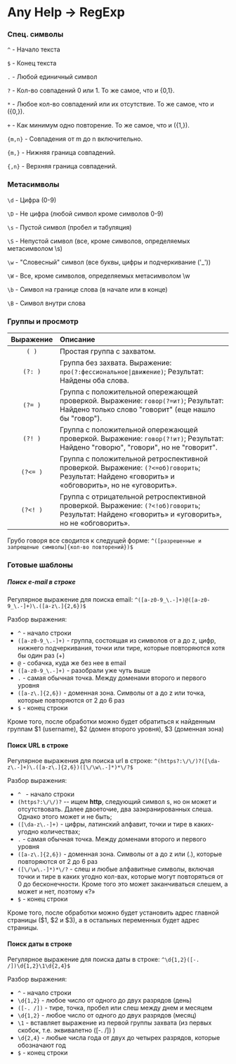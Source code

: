 # Any Help -> RegExp
### Спец. символы

`^` - Начало текста

`$` - Конец текста

`.` - Любой единичный символ

`?` - Кол-во совпадений 0 или 1. То же самое, что и {0,1}.

`*` - Любое кол-во совпадений или их отсутствие. То же самое, что и ({0,}).

`+` - Как минимум одно повторение. То же самое, что и ({1,}).

`{m,n}` - Совпадения от m до n включительно.

`{m,}` - Нижняя граница совпадений.

`{,n}` - Верхняя граница совпадений.


### Метасимволы

`\d` - Цифра (0-9)

`\D` - Не цифра (любой символ кроме символов 0-9)

`\s` - Пустой символ (пробел и табуляция)

`\S` - Непустой символ (все, кроме символов, определяемых метасимволом \s)

`\w` - "Словесный" символ (все буквы, цифры и подчеркивание ('_'))

`\W` - Все, кроме символов, определяемых метасимволом \w

`\b` - Символ на границе слова (в начале или в конце)

`\B` - Символ внутри слова


### Группы и просмотр
|Выражение|Описание|
|:-:|:-|
|`( )`|Простая группа с захватом.|
|`(?: )`|Группа без захвата. Выражение: `про(?:фессиональное\|движение)`; Результат: Найдены оба слова.|
|`(?= )`|Группа с положительной опережающей проверкой. Выражение: `говор(?=ит)`; Результат: Найдено только слово "говорит" (еще нашло бы "говор").|
|`(?! )`|Группа с положительной опережающей проверкой. Выражение: `говор(?!ит)`; Результат: Найдено "говорю", "говори", но не "говорит".|
|`(?<= )`|Группа с положительной ретроспективной проверкой. Выражение: `(?<=об)говорить`; Результат: Найдено «говорить» и «обговорить», но не «уговорить».|
|`(?<! )`|Группа с отрицательной ретроспективной проверкой. Выражение: `(?<!об)говорить`; Результат: Найдено «говорить» и «уговорить», но не «обговорить».|

Грубо говоря все сводится к следущей форме:
`^([разрешенные и запрещеные символы]{кол-во повторений})$`

### Готовые шаблоны
##### Поиск e-mail в строке
Регулярное выражение для поиска email:
`^([a-z0-9_\.-]+)@([a-z0-9_\.-]+)\.([a-z\.]{2,6})$`

Разбор выражения:
* `^` - начало строки
* `([a-z0-9_\.-]+)` - группа, состоящая из символов от a до z, цифр, нижнего подчеркивания, точки или тире, которые повторяются хотя бы один раз (+)
* `@` - собачка, куда же без нее в email
* `([a-z0-9_\.-]+)` - разобрали уже чуть выше
* `.` - самая обычная точка. Между доменами второго и первого уровня
* `([a-z\.]{2,6})` - доменная зона. Символы от a до z или точка, которые повторяются
от 2 до 6 раз
* `$` - конец строки

Кроме того, после обработки можно будет обратиться к найденным группам $1 (username), $2 (домен второго уровня), $3 (доменная зона)

#### Поиск URL в строке
Регулярное выражения для поиска url в строке:
`^(https?:\/\/)?([\da-z\.-]+)\.([a-z\.]{2,6})([\/\w\.-]*)*\/?$`

Разбор выражения:
* `^ ` - начало строки
* `(https?:\/\/)?` -- ищем __http__, следующий символ s, но он может и отсутствовать. Далее двоеточие, два заэкранированных слеша. Однако этого может и не быть;
* `([\da-z\.-]+)` - цифры, латинский алфавит, точки и тире в каких-угодно количествах;
* `.` - самая обычная точка. Между доменами второго и первого уровня
* `([a-z\.]{2,6})` - доменная зона. Символы от a до z или (.), которые повторяются от 2 до 6 раз
* `([\/\w\.-]*)*\/?` - слеш и любые алфавитные символы, включая точки и тире в каких угодно кол-вах, которые могут повторяться от 0 до бесконечности. Кроме того это может заканчиваться слешем, а может и нет, поэтому «?»
* `$` - конец строки

Кроме того, после обработки можно будет установить адрес главной страницы ($1, $2 и $3), а в остальных переменных будет адрес страницы.

#### Поиск даты в строке
Регулярное выражение для поиска даты в строке:
`^\d{1,2}([-. /])\d{1,2}\1\d{2,4}$`

Разбор выражения:
* `^` - начало строки
* `\d{1,2}` - любое число от одного до двух разрядов (день)
* `([-. /])` - тире, точка, пробел или слеш между днем и месяцем
* `\d{1,2}` - любое число от одного до двух разрядов (месяц)
* `\1` - вставляет выражение из первой группы захвата (из первых скобок, т.е. эквивалетно ([-. /]) )
* `\d{2,4}` - любые числа года от двух до четырех разрядов, которые обозначают год
* `$` - конец строки